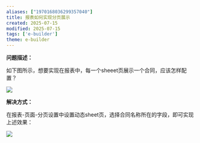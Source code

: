 ```yaml
---
aliases: ["1970168036299357040"]
title: 报表如何实现分页展示
created: 2025-07-15
modified: 2025-07-15
tags: ['e-builder']
theme: e-builder
---
```


**问题描述：**

如下图所示，想要实现在报表中，每一个sheeet页展示一个合同，应该怎样配置？

![](3048876790ac51487601bf3d81e963b8.jpg)

**解决方式：**

在报表-页面-分页设置中设置动态sheet页，选择合同名称所在的字段，即可实现上述效果：

![](996d62969c2b6feb08cbb014410de76f.jpg)